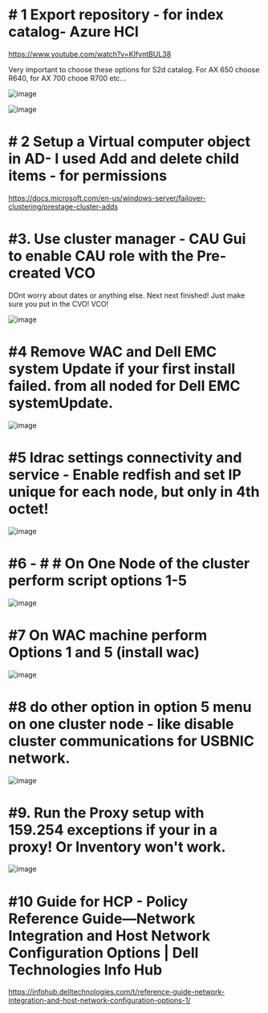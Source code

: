 # # 1 Export repository - for index catalog- Azure HCI

 https://www.youtube.com/watch?v=KIfyntBUL38
 
 Very important to choose these options for S2d catalog. For AX 650 choose R640, for AX 700 chooe R700 etc...
 
 ![image](https://user-images.githubusercontent.com/79279019/171456049-0aa28fa0-0a8b-4b86-86c4-74b5929200ef.png)

![image](https://user-images.githubusercontent.com/79279019/171456094-0d4277b5-03fd-4443-bbd8-e51a50e7e7b7.png)


# # 2 Setup a Virtual computer object in  AD- I used Add and delete child items - for permissions 

https://docs.microsoft.com/en-us/windows-server/failover-clustering/prestage-cluster-adds

# #3. Use cluster manager - CAU Gui to enable CAU role with the Pre-created VCO

DOnt worry about dates or anything else. Next next finished! Just make sure you put in the CVO! VCO! 

![image](https://user-images.githubusercontent.com/79279019/171456546-4845bbe3-c912-4dca-87d9-d30087481b16.png)


# #4 Remove WAC and Dell EMC system Update if your first install failed. from all noded for Dell EMC systemUpdate. 
![image](https://user-images.githubusercontent.com/79279019/171456890-e6df5998-dd78-4a7a-b57c-427b4de4a41b.png)


# #5  Idrac settings connectivity and service - Enable redfish and set IP unique for each node, but only in 4th octet!

![image](https://user-images.githubusercontent.com/79279019/171454618-45a73743-6c74-4fb9-ab52-193ecbe37f5b.png)


# #6 - # # On One Node of the cluster perform script options  1-5
![image](https://user-images.githubusercontent.com/79279019/171457210-cf6a4195-1343-45f4-9996-b7596b6c321e.png)


# #7 On WAC machine perform  Options 1 and 5 (install wac)
![image](https://user-images.githubusercontent.com/79279019/171457357-5ca6c00e-f690-4177-8fd8-2972b26b1df5.png)


# #8  do other option in option 5 menu on one cluster node  - like disable cluster communications for USBNIC network. 
![image](https://user-images.githubusercontent.com/79279019/171457400-03b11ece-fa3c-455a-a87d-d4a07a7175da.png)

# #9. Run the Proxy setup with 159.254 exceptions if your in a proxy! Or Inventory won't work. 
![image](https://user-images.githubusercontent.com/79279019/171457474-5d99df1a-3d5e-470e-af3c-4a1a44828318.png)

# #10 Guide for HCP - Policy Reference Guide—Network Integration and Host Network Configuration Options | Dell Technologies Info Hub

https://infohub.delltechnologies.com/t/reference-guide-network-integration-and-host-network-configuration-options-1/

 
